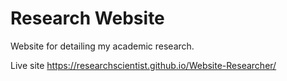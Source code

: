 # Research Website

Website for detailing my academic research.

Live site https://researchscientist.github.io/Website-Researcher/
